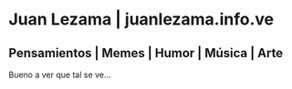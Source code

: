 # Juan Lezama | juanlezama.info.ve

## Pensamientos | Memes | Humor | Música | Arte

Bueno a ver que tal se ve...
